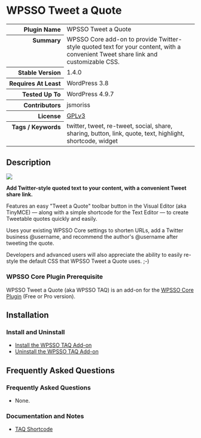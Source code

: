 <h1>WPSSO Tweet a Quote</h1>

<table>
<tr><th align="right" valign="top" nowrap>Plugin Name</th><td>WPSSO Tweet a Quote</td></tr>
<tr><th align="right" valign="top" nowrap>Summary</th><td>WPSSO Core add-on to provide Twitter-style quoted text for your content, with a convenient Tweet share link and customizable CSS.</td></tr>
<tr><th align="right" valign="top" nowrap>Stable Version</th><td>1.4.0</td></tr>
<tr><th align="right" valign="top" nowrap>Requires At Least</th><td>WordPress 3.8</td></tr>
<tr><th align="right" valign="top" nowrap>Tested Up To</th><td>WordPress 4.9.7</td></tr>
<tr><th align="right" valign="top" nowrap>Contributors</th><td>jsmoriss</td></tr>
<tr><th align="right" valign="top" nowrap>License</th><td><a href="https://www.gnu.org/licenses/gpl.txt">GPLv3</a></td></tr>
<tr><th align="right" valign="top" nowrap>Tags / Keywords</th><td>twitter, tweet, re-tweet, social, share, sharing, button, link, quote, text, highlight, shortcode, widget</td></tr>
</table>

<h2>Description</h2>

<p style="margin:0;"><img class="readme-icon" src="https://surniaulula.github.io/wpsso-tweet-a-quote/assets/icon-256x256.png"></p>

<p><strong>Add Twitter-style quoted text to your content, with a convenient Tweet share link.</strong></p>

<p>Features an easy "Tweet a Quote" toolbar button in the Visual Editor (aka TinyMCE) &mdash; along with a simple shortcode for the Text Editor &mdash; to create Tweetable quotes quickly and easily.</p>

<p>Uses your existing WPSSO Core settings to shorten URLs, add a Twitter business @username, and recommend the author's @username after tweeting the quote.</p>

<p>Developers and advanced users will also appreciate the ability to easily re-style the default CSS that WPSSO Tweet a Quote uses. ;-)</p>

<h3>WPSSO Core Plugin Prerequisite</h3>

<p>WPSSO Tweet a Quote (aka WPSSO TAQ) is an add-on for the <a href="https://wordpress.org/plugins/wpsso/">WPSSO Core Plugin</a> (Free or Pro version).</p>


<h2>Installation</h2>

<h3 class="top">Install and Uninstall</h3>

<ul>
<li><a href="https://wpsso.com/docs/plugins/wpsso-tweet-a-quote/installation/install-the-plugin/">Install the WPSSO TAQ Add-on</a></li>
<li><a href="https://wpsso.com/docs/plugins/wpsso-tweet-a-quote/installation/uninstall-the-plugin/">Uninstall the WPSSO TAQ Add-on</a></li>
</ul>


<h2>Frequently Asked Questions</h2>

<h3 class="top">Frequently Asked Questions</h3>

<ul>
<li>None.</li>
</ul>

<h3>Documentation and Notes</h3>

<ul>
<li><a href="https://wpsso.com/docs/plugins/wpsso-tweet-a-quote/notes/taq-shortcode/">TAQ Shortcode</a></li>
</ul>


